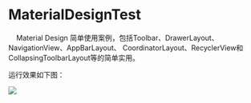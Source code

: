 # MaterialDesignTest
&nbsp;&nbsp;&nbsp;&nbsp;Material Design 简单使用案例，包括Toolbar、DrawerLayout、NavigationView、AppBarLayout、
CoordinatorLayout、RecyclerView和CollapsingToolbarLayout等的简单实用。

运行效果如下图：

![](https://github.com/Micheal-Yan/MaterialDesignTest/blob/master/MaterialDesignTeset.gif)
